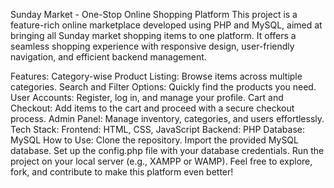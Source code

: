 Sunday Market - One-Stop Online Shopping Platform
This project is a feature-rich online marketplace developed using PHP and MySQL, aimed at bringing all Sunday market shopping items to one platform. It offers a seamless shopping experience with responsive design, user-friendly navigation, and efficient backend management.

Features:
Category-wise Product Listing: Browse items across multiple categories.
Search and Filter Options: Quickly find the products you need.
User Accounts: Register, log in, and manage your profile.
Cart and Checkout: Add items to the cart and proceed with a secure checkout process.
Admin Panel: Manage inventory, categories, and users effortlessly.
Tech Stack:
Frontend: HTML, CSS, JavaScript
Backend: PHP
Database: MySQL
How to Use:
Clone the repository.
Import the provided MySQL database.
Set up the config.php file with your database credentials.
Run the project on your local server (e.g., XAMPP or WAMP).
Feel free to explore, fork, and contribute to make this platform even better!

